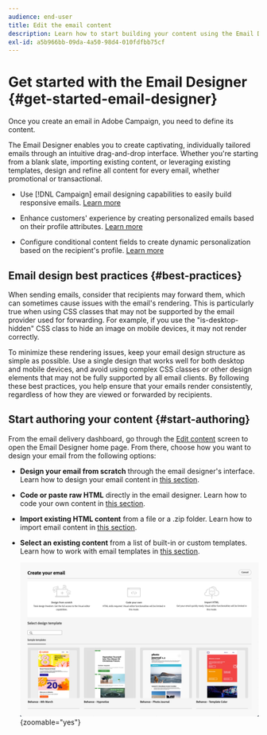 ```yaml
---
audience: end-user
title: Edit the email content
description: Learn how to start building your content using the Email Designer in Campaign Web user interface
exl-id: a5b966bb-09da-4a50-98d4-010fdfbb75cf
---
```


# Get started with the Email Designer {#get-started-email-designer}

Once you create an email in Adobe Campaign, you need to define its content.

The Email Designer enables you to create captivating, individually tailored emails through an intuitive drag-and-drop interface. Whether you're starting from a blank slate, importing existing content, or leveraging existing templates, design and refine all content for every email, whether promotional or transactional.

<!--Built to deliver HTML optimized for responsive design, the Email Designer allows you to easily define and apply visibility conditions and dynamic content to an email, template, or content fragment directly through the user interface. You can seamlessly switch between the drag and drop interface and HTML code at the click of a button.

The Email Designer allows you to create email content and email content templates. It is compatible with simple emails, transactional emails, A/B test emails, multilingual emails, and recurring emails.-->

* Use [!DNL Campaign] email designing capabilities to easily build responsive emails. [Learn more](create-email-content.md)

* Enhance customers' experience by creating personalized emails based on their profile attributes. [Learn more](../personalization/personalize.md)

* Configure conditional content fields to create dynamic personalization based on the recipient's profile. [Learn more](../personalization/conditions.md)

## Email design best practices {#best-practices}

When sending emails, consider that recipients may forward them, which can sometimes cause issues with the email's rendering. This is particularly true when using CSS classes that may not be supported by the email provider used for forwarding. For example, if you use the "is-desktop-hidden" CSS class to hide an image on mobile devices, it may not render correctly.

To minimize these rendering issues, keep your email design structure as simple as possible. Use a single design that works well for both desktop and mobile devices, and avoid using complex CSS classes or other design elements that may not be fully supported by all email clients. By following these best practices, you help ensure that your emails render consistently, regardless of how they are viewed or forwarded by recipients.

## Start authoring your content {#start-authoring}

From the email delivery dashboard, go through the [Edit content](edit-content.md) screen to open the Email Designer home page. From there, choose how you want to design your email from the following options:

* **Design your email from scratch** through the email designer's interface. Learn how to design your email content in [this section](create-email-content.md).

* **Code or paste raw HTML** directly in the email designer. Learn how to code your own content in [this section](code-content.md).

* **Import existing HTML content** from a file or a .zip folder. Learn how to import email content in [this section](existing-content.md).

* **Select an existing content** from a list of built-in or custom templates. Learn how to work with email templates in [this section](create-email-templates.md).

    ![Options available in the Email Designer interface for creating email content](assets/email_designer_create_options.png){zoomable="yes"}
